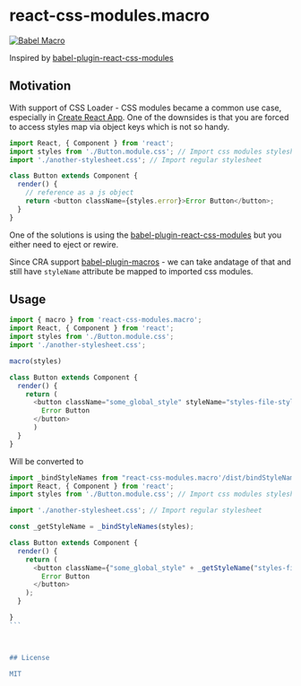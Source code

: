 # react-css-modules.macro

[![Babel Macro](https://img.shields.io/badge/babel--macro-%F0%9F%8E%A3-f5da55.svg?style=flat-square)](https://github.com/kentcdodds/babel-plugin-macros)

Inspired by [babel-plugin-react-css-modules](https://github.com/gajus/babel-plugin-react-css-modules)

## Motivation

With support of CSS Loader - CSS modules became a common use case, especially in [Create React App](https://create-react-app.dev/docs/adding-a-css-modules-stylesheet).
One of the downsides is that you are forced to access styles map via object keys which is not so handy.

```JavaScript
import React, { Component } from 'react';
import styles from './Button.module.css'; // Import css modules stylesheet as styles
import './another-stylesheet.css'; // Import regular stylesheet

class Button extends Component {
  render() {
    // reference as a js object
    return <button className={styles.error}>Error Button</button>;
  }
}
```

One of the solutions is using the [babel-plugin-react-css-modules](https://github.com/gajus/babel-plugin-react-css-modules) but you either need to eject or rewire.

Since CRA support [babel-plugin-macros](https://github.com/kentcdodds/babel-plugin-macros) - we can take andatage of that and still have `styleName` attribute be mapped to imported css modules.

## Usage

```JavaScript
import { macro } from 'react-css-modules.macro';
import React, { Component } from 'react';
import styles from './Button.module.css';
import './another-stylesheet.css';

macro(styles)

class Button extends Component {
  render() {
    return (
      <button className="some_global_style" styleName="styles-file-style">
        Error Button
      </button>
	  )
  }
}
```

Will be converted to

````JavaScript
import _bindStyleNames from "react-css-modules.macro'/dist/bindStyleName";
import React, { Component } from 'react';
import styles from './Button.module.css'; // Import css modules stylesheet as styles

import './another-stylesheet.css'; // Import regular stylesheet

const _getStyleName = _bindStyleNames(styles);

class Button extends Component {
  render() {
    return (
      <button className={"some_global_style" + _getStyleName("styles-file-style")}>
        Error Button
      </button>
    );
  }

}
```



## License

MIT
````
